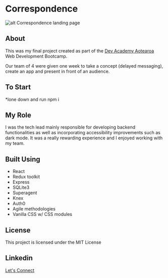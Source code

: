 # Correspondence

![alt Correspondence landing page](https://res.cloudinary.com/dhkbanegq/image/upload/v1664863052/Screen_Shot_2022-10-04_at_6.50.38_PM_pq1lbp.jpg)

## About

This was my final project created as part of the [Dev Academy Aotearoa](https://devacademy.co.nz/) Web Development Bootcamp.

Our team of 4 were given one week to take a concept (delayed messaging), create an app and present in front of an audience.

## To Start
*lone down and run npm i

## My Role
I was the tech lead mainly responsible for developing backend functionalities as well as incorporating accessibility improvements such as dark mode. It was a really rewarding experience and I enjoyed working with my team.

## Built Using
* React
* Redux toolkit
* Express
* SQLite3
* Superagent
* Knex
* Auth0
* Agile methodologies
* Vanilla CSS w/ CSS modules

## License
This project is licensed under the MIT License

## Linkedin
[Let's Connect](https://www.linkedin.com/in/oscar-harron-87228a164/)

